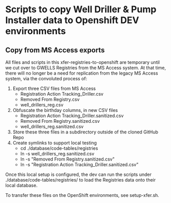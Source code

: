 # Scripts to copy Well Driller & Pump Installer data to Openshift DEV environments

## Copy from MS Access exports

All files and scripts in this xfer-registries-to-openshift are temporary until we cut over to GWELLS Registries from the MS Access system.  At that time, there will no longer be a need for replication from the legacy MS Access system, via the convoluted process of:
1. Export three CSV files from MS Access
   - Registration Action Tracking_Driller.csv
   - Removed From Registry.csv
   - well_drillers_reg.csv
2. Obfuscate the birthday columns, in new CSV files
   - Registration Action Tracking_Driller.sanitized.csv
   - Removed From Registry.sanitized.csv
   - well_drillers_reg.sanitized.csv
3. Store these three files in a subdirectory outside of the cloned GitHub Repo
4. Create symlinks to support local testing
   - cd ./database/code-tables/registries
   - ln -s <outside of git repo> well_drillers_reg.sanitized.csv
   - ln -s <outside of git repo> "Removed From Registry.sanitized.csv"
   - ln -s <outside of git repo> "Registration Action Tracking_Driller.sanitized.csv"

Once this local setup is configured, the dev can run the scripts under 	./database/code-tables/registries/ to load the Registries data onto their local database.

To transfer these files on the OpenShift environments, see setup-xfer.sh.